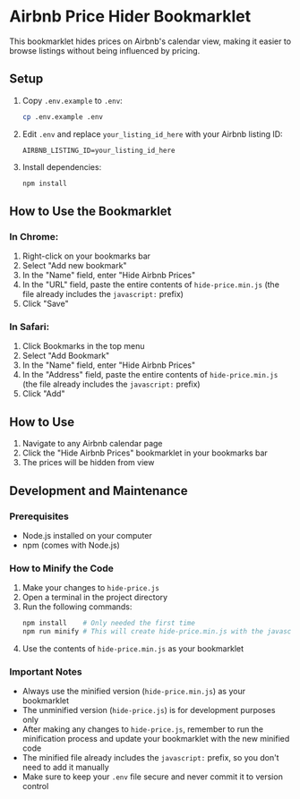 # Airbnb Price Hider Bookmarklet

This bookmarklet hides prices on Airbnb's calendar view, making it easier to browse listings without being influenced by pricing.

## Setup

1. Copy `.env.example` to `.env`:

   ```bash
   cp .env.example .env
   ```

2. Edit `.env` and replace `your_listing_id_here` with your Airbnb listing ID:

   ```
   AIRBNB_LISTING_ID=your_listing_id_here
   ```

3. Install dependencies:
   ```bash
   npm install
   ```

## How to Use the Bookmarklet

### In Chrome:

1. Right-click on your bookmarks bar
2. Select "Add new bookmark"
3. In the "Name" field, enter "Hide Airbnb Prices"
4. In the "URL" field, paste the entire contents of `hide-price.min.js` (the file already includes the `javascript:` prefix)
5. Click "Save"

### In Safari:

1. Click Bookmarks in the top menu
2. Select "Add Bookmark"
3. In the "Name" field, enter "Hide Airbnb Prices"
4. In the "Address" field, paste the entire contents of `hide-price.min.js` (the file already includes the `javascript:` prefix)
5. Click "Add"

## How to Use

1. Navigate to any Airbnb calendar page
2. Click the "Hide Airbnb Prices" bookmarklet in your bookmarks bar
3. The prices will be hidden from view

## Development and Maintenance

### Prerequisites

- Node.js installed on your computer
- npm (comes with Node.js)

### How to Minify the Code

1. Make your changes to `hide-price.js`
2. Open a terminal in the project directory
3. Run the following commands:
   ```bash
   npm install    # Only needed the first time
   npm run minify # This will create hide-price.min.js with the javascript: prefix
   ```
4. Use the contents of `hide-price.min.js` as your bookmarklet

### Important Notes

- Always use the minified version (`hide-price.min.js`) as your bookmarklet
- The unminified version (`hide-price.js`) is for development purposes only
- After making any changes to `hide-price.js`, remember to run the minification process and update your bookmarklet with the new minified code
- The minified file already includes the `javascript:` prefix, so you don't need to add it manually
- Make sure to keep your `.env` file secure and never commit it to version control
